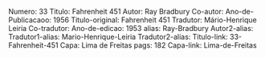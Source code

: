 Numero: 33
Titulo: Fahrenheit 451
Autor: Ray Bradbury
Co-autor: 
Ano-de-Publicacaoo: 1956
Titulo-original: Fahrenheit 451
Tradutor: Mário-Henrique Leiria
Co-tradutor: 
Ano-de-edicao: 1953
alias: Ray-Bradbury
Autor2-alias: 
Tradutor1-alias: Mario-Henrique-Leiria
Tradutor2-alias: 
Titulo-link: 33-Fahrenheit-451
Capa: Lima de Freitas
pags: 182
Capa-link: Lima-de-Freitas